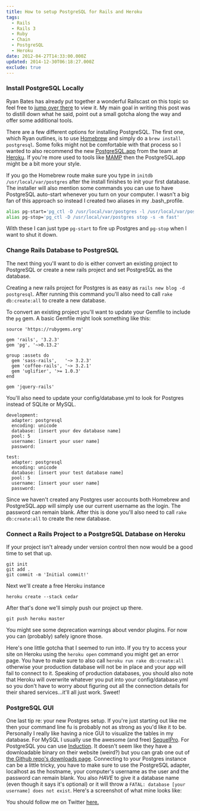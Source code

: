 ```yaml
---
title: How to setup PostgreSQL for Rails and Heroku
tags:
  - Rails
  - Rails 3
  - Ruby
  - Chain
  - PostgreSQL
  - Heroku
date: 2012-04-27T14:33:00.000Z
updated: 2014-12-30T06:18:27.000Z
exclude: true
---
```


### Install PostgreSQL Locally

Ryan Bates has already put together a wonderful Railscast on this topic so feel free to [jump over there](http://railscasts.com/episodes/342-migrating-to-postgresql) to view it. My main goal in writing this post was to distill down what he said, point out a small gotcha along the way and offer some additional tools.

There are a few different options for installing PostgreSQL. The first one, which Ryan outlines, is to use [Homebrew](http://mxcl.github.com/homebrew/) and simply do a `brew install postgresql`. Some folks might not be comfortable with that process so I wanted to also recommend the new [PostgreSQL.app](http://postgresapp.com/) from the team at [Heroku](http://www.heroku.com/). If you're more used to tools like [MAMP](http://www.mamp.info/en/index.html) then the PostgreSQL.app might be a bit more your style.

If you go the Homebrew route make sure you type in `initdb /usr/local/var/postgres` after the install finishes to init your first database. The installer will also mention some commands you can use to have PostgreSQL auto-start whenever you turn on your computer. I wasn't a big fan of this approach so instead I created two aliases in my .bash_profile.

```bash
alias pg-start='pg_ctl -D /usr/local/var/postgres -l /usr/local/var/postgres/server.log start'
alias pg-stop='pg_ctl -D /usr/local/var/postgres stop -s -m fast'
```

With these I can just type `pg-start` to fire up Postgres and `pg-stop` when I want to shut it down.

### Change Rails Database to PostgreSQL

The next thing you'll want to do is either convert an existing project to PostgreSQL or create a new rails project and set PostgreSQL as the database.

Creating a new rails project for Postgres is as easy as `rails new blog -d postgresql`. After running this command you'll also need to call `rake db:create:all` to create a new database.

To convert an existing project you'll want to update your Gemfile to include the `pg` gem. A basic Gemfile might look something like this:

    source 'https://rubygems.org'

    gem 'rails', '3.2.3'
    gem 'pg', '~>0.13.2'

    group :assets do
      gem 'sass-rails',   '~> 3.2.3'
      gem 'coffee-rails', '~> 3.2.1'
      gem 'uglifier', '>= 1.0.3'
    end

    gem 'jquery-rails'

You'll also need to update your config/database.yml to look for Postgres instead of SQLite or MySQL.

    development:
      adapter: postgresql
      encoding: unicode
      database: [insert your dev database name]
      pool: 5
      username: [insert your user name]
      password:

    test:
      adapter: postgresql
      encoding: unicode
      database: [insert your test database name]
      pool: 5
      username: [insert your user name]
      password:

Since we haven't created any Postgres user accounts both Homebrew and PostgreSQL.app will simply use our current username as the login. The password can remain blank. After this is done you'll also need to call `rake db:create:all` to create the new database.

### Connect a Rails Project to a PostgreSQL Database on Heroku

If your project isn't already under version control then now would be a good time to set that up.

    git init
    git add .
    git commit -m 'Initial commit!'

Next we'll create a free Heroku instance

    heroku create --stack cedar

After that's done we'll simply push our project up there.

    git push heroku master

You might see some deprecation warnings about vendor plugins. For now you can (probably) safely ignore those.

Here's one little gotcha that I seemed to run into. If you try to access your site on Heroku using the `heroku open` command you might get an error page. You have to make sure to also call `heroku run rake db:create:all` otherwise your production database will not be in place and your app will fail to connect to it. Speaking of production databases, you should also note that Heroku will overwrite whatever you put into your config/database.yml so you don't have to worry about figuring out all the connection details for their shared services...it'll all just work. Sweet!

### PostgreSQL GUI

One last tip re: your new Postgres setup. If you're just starting out like me then your command line fu is probably not as strong as you'd like it to be. Personally I really like having a nice GUI to visualize the tables in my database. For MySQL I usually use the awesome (and free) [SequelPro](http://www.sequelpro.com/). For PostgreSQL you can use [Induction](http://inductionapp.com/). It doesn't seem like they have a downloadable binary on their website (weird?) but you can grab one out of [the Github repo's downloads page](https://github.com/Induction/Induction/downloads). Connecting to your Postgres instance can be a little tricky, you have to make sure to use the PostgreSQL adapter, localhost as the hostname, your computer's username as the user and the password can remain blank. You also _HAVE_ to give it a database name (even though it says it's optional) or it will throw a `FATAL: database [your username] does not exist`. Here's a screenshot of what mine looks like:

You should follow me on Twitter [here.](http://twitter.com/rob_dodson)
